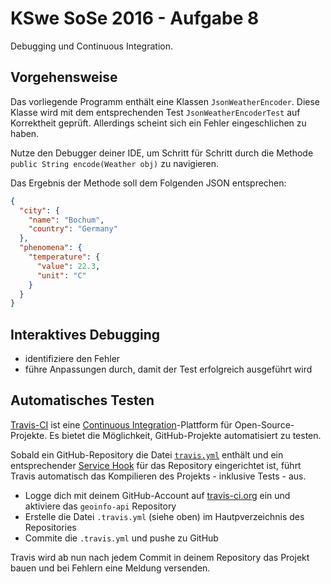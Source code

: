 # KSwe SoSe 2016 - Aufgabe 8

Debugging und Continuous Integration.

## Vorgehensweise

Das vorliegende Programm enthält eine Klassen `JsonWeatherEncoder`. Diese
Klasse wird mit dem entsprechenden Test `JsonWeatherEncoderTest` auf Korrektheit
geprüft. Allerdings scheint sich ein Fehler eingeschlichen zu haben.

Nutze den Debugger deiner IDE, um Schritt für Schritt durch die Methode
`public String encode(Weather obj)` zu navigieren.

Das Ergebnis der Methode soll dem Folgenden JSON entsprechen:

```json
{
  "city": {
    "name": "Bochum",
    "country": "Germany"
  },
  "phenomena": {
    "temperature": {
      "value": 22.3,
      "unit": "C"
    }
  }
}
```

## Interaktives Debugging

* identifiziere den Fehler
* führe Anpassungen durch, damit der Test erfolgreich ausgeführt wird

## Automatisches Testen

[Travis-CI](https://travis-ci.org/) ist eine [Continuous
Integration](https://de.wikipedia.org/wiki/Kontinuierliche_Integration)-Plattform
für Open-Source-Projekte. Es bietet die Möglichkeit, GitHub-Projekte
automatisiert zu testen.

Sobald ein GitHub-Repository die Datei
[`travis.yml`](https://docs.travis-ci.com/user/getting-started/) enthält
und ein entsprechender
[Service Hook](https://www.objc.io/issues/6-build-tools/travis-ci/#link-travis-and-github)
für das Repository eingerichtet ist, führt Travis automatisch das Kompilieren
des Projekts - inklusive Tests - aus.

* Logge dich mit deinem GitHub-Account auf [travis-ci.org](https://travis-ci.org/)
ein und aktiviere das `geoinfo-api` Repository
* Erstelle die Datei `.travis.yml` (siehe oben) im Hautpverzeichnis des
Repositories
* Commite die `.travis.yml` und pushe zu GitHub

Travis wird ab nun nach jedem Commit in deinem Repository das Projekt bauen
und bei Fehlern eine Meldung versenden.
